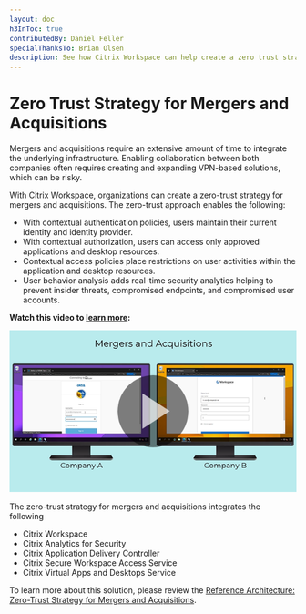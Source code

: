 ```yaml
---
layout: doc
h3InToc: true
contributedBy: Daniel Feller
specialThanksTo: Brian Olsen
description: See how Citrix Workspace can help create a zero trust strategy for mergers and acquisitions through the use of Citrix Application Delivery Controller, Citrix Virtual Apps and Desktops Service, Citrix Secure Workspace Access, and Citrix Analytics for Security. 
---
```

# Zero Trust Strategy for Mergers and Acquisitions

Mergers and acquisitions require an extensive amount of time to integrate the underlying infrastructure. Enabling collaboration between both companies often requires creating and expanding VPN-based solutions, which can be risky.

With Citrix Workspace, organizations can create a zero-trust strategy for mergers and acquisitions. The zero-trust approach enables the following:

*  With contextual authentication policies, users maintain their current identity and identity provider.
*  With contextual authorization, users can access only approved applications and desktop resources.
*  Contextual access policies place restrictions on user activities within the application and desktop resources.
*  User behavior analysis adds real-time security analytics helping to prevent insider threats, compromised endpoints, and compromised user accounts.

**Watch this video to [learn more](https://youtu.be/QurmF0ZVV3M):**

[![Zero-Trust Strategy for Mergers and Acquisitions](/en-us/tech-zone/learn/media/tech-insights_mergers-acquisitions.png)](https://youtu.be/QurmF0ZVV3M)

The zero-trust strategy for mergers and acquisitions integrates the following

*  Citrix Workspace
*  Citrix Analytics for Security
*  Citrix Application Delivery Controller
*  Citrix Secure Workspace Access Service
*  Citrix Virtual Apps and Desktops Service

To learn more about this solution, please review the [Reference Architecture: Zero-Trust Strategy for Mergers and Acquisitions](/en-us/tech-zone/design/reference-architectures/mergers-acquisitions.html).
